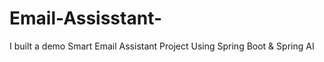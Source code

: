 # Email-Assisstant-
 I built  a demo Smart Email Assistant Project Using Spring Boot &amp; Spring AI 
